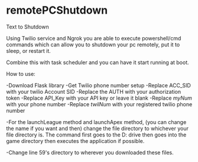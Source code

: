 # remotePCShutdown
 Text to Shutdown 

Using Twilio service and Ngrok you are able to execute powershell/cmd commands which can allow you to shutdown your pc remotely, put it to sleep, or restart it.

Combine this with task scheduler and you can have it start running at boot.

How to use:

-Download Flask library
-Get Twilio phone number setup
-Replace ACC_SID with your twilio Account SID
-Replace the AUTH with your authorization token
-Replace API_Key with your API key or leave it blank
-Replace *myNum* with your phone number
-Replace *twilNum* with your registered twilio phone number

-For the launchLeague method and launchApex method, (you can change the name if you want and then) change the file directory to whichever your file directory is. The command first goes to the D: drive then goes into the game directory then executes the application if possible.

-Change line 59's directory to wherever you downloaded these files.
